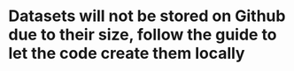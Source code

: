 # Datasets will not be stored on Github due to their size, follow the guide to let the code create them locally
